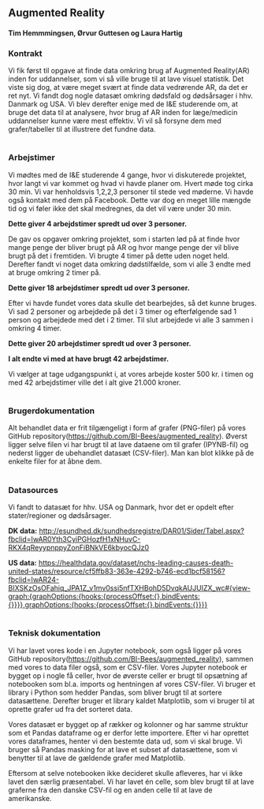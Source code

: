 ## Augmented Reality
#### Tim Hemmmingsen, Ørvur Guttesen og Laura Hartig

### Kontrakt
Vi fik først til opgave at finde data omkring brug af Augmented Reality(AR) inden for uddannelser, som vi så ville bruge til at lave visuel statistik. Det viste sig dog, at være meget svært at finde data vedrørende AR, da det er ret nyt. Vi fandt dog nogle datasæt omkring dødsfald og dødsårsager i hhv. Danmark og USA. Vi blev derefter enige med de I&E studerende om, at bruge det data til at analysere, hvor brug af AR inden for læge/medicin uddannelser kunne være mest effektiv. Vi vil så forsyne dem med grafer/tabeller til at illustrere det fundne data.

#
### Arbejstimer
Vi mødtes med de I&E studerende 4 gange, hvor vi diskuterede projektet, hvor langt vi var kommet og hvad vi havde planer om. Hvert møde tog cirka 30 min. Vi var henholdsvis 1,2,2,3 personer til stede ved møderne. Vi havde også kontakt med dem på Facebook. Dette var dog en meget lille mængde tid og vi føler ikke det skal medregnes, da det vil være under 30 min.

**Dette giver 4 arbejdstimer spredt ud over 3 personer.**

De gav os opgaver omkring projektet, som i starten lød på at finde hvor mange penge der bliver brugt på AR og hvor mange penge der vil blive brugt på det i fremtiden. Vi brugte 4 timer på dette uden noget held. Derefter fandt vi noget data omkring dødstilfælde, som vi alle 3 endte med at bruge omkring 2 timer på.

**Dette giver 18 arbejdstimer spredt ud over 3 personer.**

Efter vi havde fundet vores data skulle det bearbejdes, så det kunne bruges. Vi sad 2 personer og arbejdede på det i 3 timer og efterfølgende sad 1 person og arbejdede med det i 2 timer. Til slut arbejdede vi alle 3 sammen i omkring 4 timer.

**Dette giver 20 arbejdstimer spredt ud over 3 personer.**

**I alt endte vi med at have brugt 42 arbejdstimer.**

Vi vælger at tage udgangspunkt i, at vores arbejde koster 500 kr. i timen og med 42 arbejdstimer ville det i alt give 21.000 kroner.

#
### Brugerdokumentation
Alt behandlet data er frit tilgængeligt i form af grafer (PNG-filer) på vores GitHub repository(https://github.com/BI-Bees/augmented_reality). Øverst ligger selve filen vi har brugt til at lave dataene om til grafer (IPYNB-fil) og nederst ligger de ubehandlet datasæt (CSV-filer). Man kan blot klikke på de enkelte filer for at åbne dem.

#
### Datasources
Vi fandt to datasæt for hhv. USA og Danmark, hvor det er opdelt efter stater/regioner og dødsårsager.

**DK data:** http://esundhed.dk/sundhedsregistre/DAR01/Sider/Tabel.aspx?fbclid=IwAR0Yth3CyiPGHozfH1xNHuvC-RKX4qReyypnppyZonFiBNkVE6kbyocQJz0

**US data:** https://healthdata.gov/dataset/nchs-leading-causes-death-united-states/resource/cf5ffb83-363e-4292-b746-ecd1bcf58156?fbclid=IwAR24-BIXSKzOsOFahiq_JPA1Z_v1mv0ssi5nfTXHBohD5DvqkAUJUIZX_wc#{view-graph:{graphOptions:{hooks:{processOffset:{},bindEvents:{}}}},graphOptions:{hooks:{processOffset:{},bindEvents:{}}}}

#
### Teknisk dokumentation
Vi har lavet vores kode i en Jupyter notebook, som også ligger på vores GitHub repository(https://github.com/BI-Bees/augmented_reality), sammen med vores to data filer også, som er CSV-filer. Vores Jupyter notebook er bygget op i nogle få celler, hvor de øverste celler er brugt til opsætning af notebooken som bl.a. imports og hentningen af vores CSV-filer. Vi bruger et library i Python som hedder Pandas, som bliver brugt til at sortere datasættene. Derefter bruger et library kaldet Matplotlib, som vi bruger til at oprette grafer ud fra det sorteret data.

Vores datasæt er bygget op af rækker og kolonner og har samme struktur som et Pandas dataframe og er derfor lette importere. Efter vi har oprettet vores dataframes, henter vi den bestemte data ud, som vi skal bruge. Vi bruger så Pandas masking for at lave et subset af datasættene, som vi benytter til at lave de gældende grafer med Matplotlib.

Eftersom at selve notebooken ikke decideret skulle afleveres, har vi ikke lavet den særlig præsentabel. Vi har lavet én celle, som blev brugt til at lave graferne fra den danske CSV-fil og en anden celle til at lave de amerikanske.
